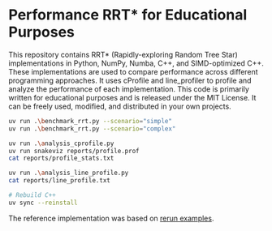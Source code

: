 # Performance RRT* for Educational Purposes

This repository contains RRT* (Rapidly-exploring Random Tree Star) implementations in Python, NumPy, Numba, C++, and SIMD-optimized C++.
These implementations are used to compare performance across different programming approaches.
It uses cProfile and line_profiler to profile and analyze the performance of each implementation.
This code is primarily written for educational purposes and is released under the MIT License.
It can be freely used, modified, and distributed in your own projects.

```sh
uv run .\benchmark_rrt.py --scenario="simple"
uv run .\benchmark_rrt.py --scenario="complex"
```

```sh
uv run .\analysis_cprofile.py
uv run snakeviz reports/profile.prof
cat reports/profile_stats.txt
```

```sh
uv run .\analysis_line_profile.py
cat reports/line_profile.txt
```

```sh
# Rebuild C++
uv sync --reinstall
```

The reference implementation was based on [rerun examples](https://github.com/rerun-io/rerun/tree/main/examples/python/rrt_star).
